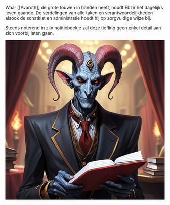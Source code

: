 Waar [[Avaroth]] de grote touwen in handen heeft, houdt Ebzir het dagelijks leven gaande. 
De verdelingen van alle taken en verantwoordelijkheden alsook de schatkist en administratie houdt hij op zorgvuldige wijze bij.

Steeds noterend in zijn notitieboekje zal deze tiefling geen enkel detail aan zich voorbij laten gaan.

![](../img/Ebzir.jpg)